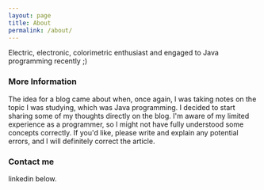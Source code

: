 ```yaml
---
layout: page
title: About
permalink: /about/
---
```


Electric, electronic, colorimetric enthusiast and engaged to Java programming recently ;)

### More Information

The idea for a blog came about when, once again, I was taking notes on the topic I was studying, which was Java programming. I decided to start sharing some of my thoughts directly on the blog. I'm aware of my limited experience as a programmer, so I might not have fully understood some concepts correctly. If you'd like, please write and explain any potential errors, and I will definitely correct the article.

### Contact me

linkedin below.
